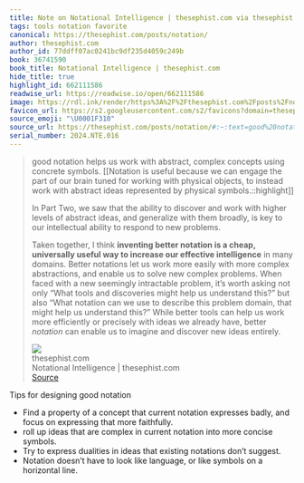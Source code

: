```yaml
---
title: Note on Notational Intelligence | thesephist.com via thesephist.com
tags: tools notation favorite
canonical: https://thesephist.com/posts/notation/
author: thesephist.com
author_id: 77ddff07ac0241bc9df235d4059c249b
book: 36741590
book_title: Notational Intelligence | thesephist.com
hide_title: true
highlight_id: 662111586
readwise_url: https://readwise.io/open/662111586
image: https://rdl.ink/render/https%3A%2F%2Fthesephist.com%2Fposts%2Fnotation%2F
favicon_url: https://s2.googleusercontent.com/s2/favicons?domain=thesephist.com
source_emoji: "\U0001F310"
source_url: https://thesephist.com/posts/notation/#:~:text=good%20notation%20helps,new%20ideas%20entirely.
serial_number: 2024.NTE.016
---
```

> good notation helps us work with abstract, complex concepts using concrete symbols. [[Notation is useful because we can engage the part of our brain tuned for working with physical objects, to instead work with abstract ideas represented by physical symbols.::highlight]]
> 
> In Part Two, we saw that the ability to discover and work with higher levels of abstract ideas, and generalize with them broadly, is key to our intellectual ability to respond to new problems.
> 
> Taken together, I think **inventing better notation is a cheap, universally useful way to increase our effective intelligence** in many domains. Better notations let us work more easily with more complex abstractions, and enable us to solve new complex problems. When faced with a new seemingly intractable problem, it’s worth asking not only “What tools and discoveries might help us understand this?” but also “What notation can we use to describe this problem domain, that might help us understand this?” While better tools can help us work more efficiently or precisely with ideas we already have, better *notation* can enable us to imagine and discover new ideas entirely.
> <div class="quoteback-footer"><div class="quoteback-avatar"><img class="mini-favicon" src="https://s2.googleusercontent.com/s2/favicons?domain=thesephist.com"></div><div class="quoteback-metadata"><div class="metadata-inner"><span style="display:none">FROM:</span><div aria-label="thesephist.com" class="quoteback-author"> thesephist.com</div><div aria-label="Notational Intelligence | thesephist.com" class="quoteback-title"> Notational Intelligence | thesephist.com</div></div></div><div class="quoteback-backlink"><a target="_blank" aria-label="go to the full text of this quotation" rel="noopener" href="https://thesephist.com/posts/notation/#:~:text=good%20notation%20helps,new%20ideas%20entirely." class="quoteback-arrow"> Source</a></div></div>

Tips for designing good notation
- Find a property of a concept that current notation expresses badly, and focus on expressing that more faithfully.
- roll up ideas that are complex in current notation into more concise symbols.
- Try to express dualities in ideas that existing notations don’t suggest.
- Notation doesn’t have to look like language, or like symbols on a horizontal line.
